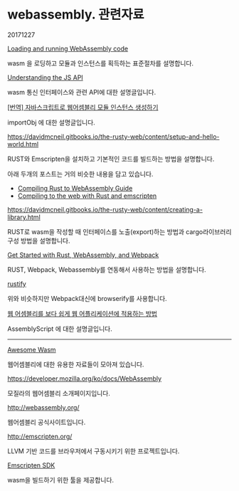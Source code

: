 # webassembly. 관련자료

20171227



[Loading and running WebAssembly code](https://developer.mozilla.org/en-US/docs/WebAssembly/Loading_and_running)

wasm 을 로딩하고 모듈과 인스턴스를 획득하는 표준절차를 설명합니다.



[Understanding the JS API](http://webassembly.org/getting-started/js-api/)

wasm 통신 인터페이스와 관련 API에 대한 설명글입니다.



[[번역] 자바스크립트로 웹어셈블리 모듈 인스턴스 생성하기](https://blog.kesuskim.com/2017/07/%E1%84%87%E1%85%A5%E1%86%AB%E1%84%8B%E1%85%A7%E1%86%A8-Create-WebAssembly-Module-Instance-with-JavaScript/)

importObj 에 대한 설명글입니다.



<https://davidmcneil.gitbooks.io/the-rusty-web/content/setup-and-hello-world.html>

RUST와 Emscripten을 설치하고 기본적인 코드를 빌드하는 방법을 설명합니다.

아래 두개의 포스트는 거의 비슷한 내용을 담고 있습니다.

- [Compiling Rust to WebAssembly Guide](https://hackernoon.com/compiling-rust-to-webassembly-guide-411066a69fde)
- [Compiling to the web with Rust and emscripten](https://users.rust-lang.org/t/compiling-to-the-web-with-rust-and-emscripten/7627)




<https://davidmcneil.gitbooks.io/the-rusty-web/content/creating-a-library.html>

RUST로 wasm을 작성할 때 인터페이스를 노출(export)하는 방법과 cargo라이브러리 구성 방법을 설명합니다.



[Get Started with Rust, WebAssembly, and Webpack](https://medium.com/@ianjsikes/get-started-with-rust-webassembly-and-webpack-58d28e219635)

RUST, Webpack, Webassembly를 연동해서 사용하는 방법을 설명합니다.



[rustify](https://github.com/browserify/rustify)

위와 비슷하지만 Webpack대신에 browserify를 사용합니다. 



[웹 어셈블리를 보다 쉽게 웹 어플리케이션에 적용하는 방법](http://meetup.toast.com/posts/121)

AssemblyScript 에 대한 설명글입니다.



------



[Awesome Wasm](https://github.com/mbasso/awesome-wasm)

웹어셈블리에 대한 유용한 자료들이 모아져 있습니다.



<https://developer.mozilla.org/ko/docs/WebAssembly>

모질라의 웹어셈블리 소개페이지입니다.



<http://webassembly.org/>

웹어셈블리 공식사이트입니다.



<http://emscripten.org/>

LLVM 기반 코드를 브라우저에서 구동시키기 위한 프로젝트입니다.



[Emscripten SDK](https://github.com/juj/emsdk)

wasm을 빌드하기 위한 툴을 제공합니다.



